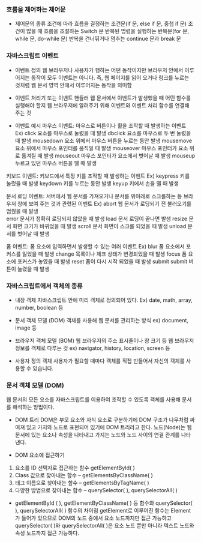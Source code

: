 ### 흐름을 제어하는 제어문
- 제어문의 종류
조건에 따라 흐름을 결정하는 조건문(if 문, else if 문, 중첩 if 문)
조건이 많을 때 흐름을 조절하는 Switch 문
반복된 명령을 실행하는 반복문(for 문, while 문, do-while 문)
반복을 건너뛰거나 멈추는 continue 문과 break 문


### 자바스크립트 이벤트
- 이벤트 정의
웹 브라우저나 사용자가 행하는 어떤 동작이지만 브라우저 안에서 이루어지는 동작이 모두 이벤트는 아니다.
즉, 웹 페이지를 읽어 오거나 링크를 누르는 것처럼 웹 문서 영역 안에서 이루어지는 동작을 의미함

- 이벤트 처리기 또는 이벤트 핸들러
웹 문서에서 이벤트가 발생했을 때 어떤 함수를 실행해야 할지 웹 브라우저에 
알려주기 위해 이벤트와 이벤트 처리 함수를 연결해 주는 것

- 이벤트 예시
마우스 이벤트: 마우스로 버튼이나 휠을 조작할 때 발생하는 이벤트
Ex) click 요소를 마우스로 눌렀을 때 발생
    dbclick 요소를 마우스로 두 번 눌렀을 때 발생
    mousedown 요소 위에서 마우스 버튼을 누르는 동안 발생
    mousemove 요소 위에서 마우스 포인터를 움직일 때 발생
    mouseover 마우스 포인터가 요소 위로 옮겨질 때 발생
    mouseout  마우스 포인터가 요소에서 벗어날 때 발생
    mouseup   누르고 있던 마우스 버튼을 뗄 때 발생

키보드 이벤트: 키보드에서 특정 키를 조작할 때 발생하는 이벤트
Ex) keypress  키를 눌렀을 때 발생
    keydown   키를 누르는 동안 발생
    keyup     키에서 손을 뗄 때 발생

문서 로딩 이벤트: 서버에서 웹 문서를 가져오거나 문서를 위아래로 스크롤하는 등 브라우저 창에 보여 주는 것과 관련된 이벤트
Ex) abort     웹 문서가 로딩되기 전 불러오기를 멈췄을 때 발생  
    error     문서가 정확히 로딩되지 않았을 때 발생
    load      문서 로딩이 끝나면 발생
    resize    문서 화면 크기가 바뀌었을 때 발생
    scroll    문서 화면이 스크롤 되었을 때 발생
    unload    문서를 벗어날 때 발생

폼 이벤트: 폼 요소에 입력하면서 발생할 수 있는 여러 이벤트
Ex) blur      폼 요소에서 포커스를 잃었을 때 발생
    change    목록이나 체크 상태가 변경되었을 때 발생
    focus     폼 요소에 포커스가 놓였을 때 발생
    reset     폼이 다시 시작 되었을 때 발생
    submit    submit 버튼이 눌렸을 때 발생

### 자바스크립트에서 객체의 종류
- 내장 객체
자바스크립트 안에 미리 객체로 정의되어 있다. Ex) date, math, array, number, boolean 등

- 문서 객체 모델 (DOM)
객체를 사용해 웹 문서를 관리하는 방식 ex) document, image 등

- 브라우저 객체 모델 (BOM)
웹 브라우저의 주소 표시줄이나 창 크기 등 웹 브라우저 정보를 객체로 다루는 것 
ex) navigator, history, location, screen 등

- 사용자 정의 객체
사용자가 필요할 때마다 객체를 직접 만들어서 자신의 객체를 사용할 수 있습니다. 

### 문서 객체 모델 (DOM)
웹 문서의 모든 요소를 자바스크립트를 이용하여 조작할 수 있도록 객체를 사용해 문서를 해석하는 방법이다.

- DOM 트리
DOM은 부모 요소와 자식 요소로 구분하기에 
DOM 구조가 나무처럼 짜여져 있고 가지와 노드로 표현되어 있기에 DOM 트리라고 한다.
노드(Node)는 웹 문서에 있는 요소나 속성을 나타내고 가지는 노드와 노드 사이의 연결 관계를 나타낸다.

- DOM 요소에 접근하기
1. 요소를 ID 선택자로 접근하는 함수 getElementById( )
2. Class 값으로 찾아내는 함수 – getElementsByClassName( )  
3. 태그 이름으로 찾아내는 함수 – getElementsByTagName( )
4. 다양한 방법으로 찾아내는 함수 – querySelector( ), querySelectorAll( )

- getElementById ( ), getElementByClassName( ) 등 함수와 querySelector( ), querySelectorAll( ) 함수의 차이점
getElement로 이루어진 함수는 Element가 들어가 있으므로 DOM의 노드 중에서 요소 노드까지만 접근 가능하고
querySelector( )와 querySelectorAll( )은 요소 노드 뿐만 아니라 텍스트 노드와 속성 노드까지 접근 가능하다.
